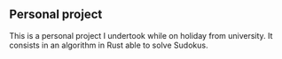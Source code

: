 ## Personal project

This is a personal project I undertook while on holiday from university. It consists in an algorithm in Rust able to solve Sudokus.
